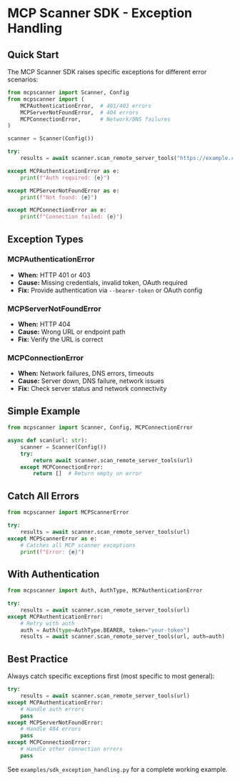 # MCP Scanner SDK - Exception Handling

## Quick Start

The MCP Scanner SDK raises specific exceptions for different error scenarios:

```python
from mcpscanner import Scanner, Config
from mcpscanner import (
    MCPAuthenticationError,  # 401/403 errors
    MCPServerNotFoundError,  # 404 errors
    MCPConnectionError,      # Network/DNS failures
)

scanner = Scanner(Config())

try:
    results = await scanner.scan_remote_server_tools("https://example.com/mcp")

except MCPAuthenticationError as e:
    print(f"Auth required: {e}")

except MCPServerNotFoundError as e:
    print(f"Not found: {e}")

except MCPConnectionError as e:
    print(f"Connection failed: {e}")
```

## Exception Types

### MCPAuthenticationError
- **When:** HTTP 401 or 403
- **Cause:** Missing credentials, invalid token, OAuth required
- **Fix:** Provide authentication via `--bearer-token` or OAuth config

### MCPServerNotFoundError
- **When:** HTTP 404
- **Cause:** Wrong URL or endpoint path
- **Fix:** Verify the URL is correct

### MCPConnectionError
- **When:** Network failures, DNS errors, timeouts
- **Cause:** Server down, DNS failure, network issues
- **Fix:** Check server status and network connectivity

## Simple Example

```python
from mcpscanner import Scanner, Config, MCPConnectionError

async def scan(url: str):
    scanner = Scanner(Config())
    try:
        return await scanner.scan_remote_server_tools(url)
    except MCPConnectionError:
        return []  # Return empty on error
```

## Catch All Errors

```python
from mcpscanner import MCPScannerError

try:
    results = await scanner.scan_remote_server_tools(url)
except MCPScannerError as e:
    # Catches all MCP scanner exceptions
    print(f"Error: {e}")
```

## With Authentication

```python
from mcpscanner import Auth, AuthType, MCPAuthenticationError

try:
    results = await scanner.scan_remote_server_tools(url)
except MCPAuthenticationError:
    # Retry with auth
    auth = Auth(type=AuthType.BEARER, token="your-token")
    results = await scanner.scan_remote_server_tools(url, auth=auth)
```

## Best Practice

Always catch specific exceptions first (most specific to most general):

```python
try:
    results = await scanner.scan_remote_server_tools(url)
except MCPAuthenticationError:
    # Handle auth errors
    pass
except MCPServerNotFoundError:
    # Handle 404 errors
    pass
except MCPConnectionError:
    # Handle other connection errors
    pass
```

See `examples/sdk_exception_handling.py` for a complete working example.
